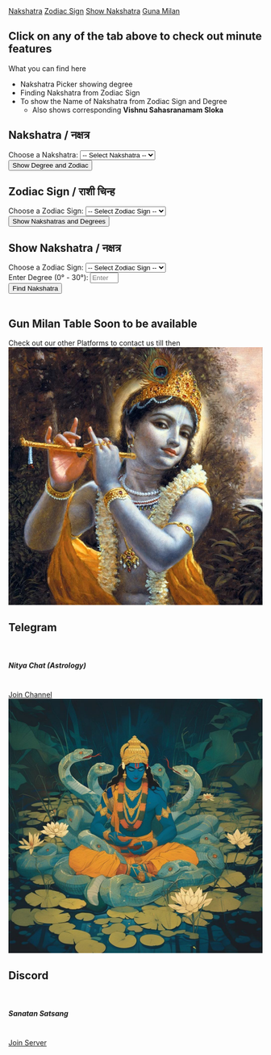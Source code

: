 <!DOCTYPE html>
<html lang="en">
    <head>
        <meta name="description" content="Find the Nakshatra based on Zodiac sign and it's degree, Also find yourself resonatiing sloka from Vishnu Sahasranamam">
        <meta name="keywords" content="Nakshatra, Pada, Vishnu Sahasranamam">
        <meta name="author" content="Niterg">
        <meta name="viewport" content="width=device-width, initial-scale=1.0">
        <meta property="og:image" content="Krishna.jpeg">
        <title>Nakshatra and Zodiac Finder</title>
        <!-- Latest compiled and minified CSS -->
        <link
            href="https://cdn.jsdelivr.net/npm/bootstrap@5.0.2/dist/css/bootstrap.min.css"
            rel="stylesheet"
            integrity="sha384-EVSTQN3/azprG1Anm3QDgpJLIm9Nao0Yz1ztcQTwFspd3yD65VohhpuuCOmLASjC"
            crossorigin="anonymous"
        >
        <link rel="stylesheet" href="./Astrology/Assets/CSS/main.css">
        <link rel="stylesheet" href="./Astrology/Assets/CSS/fonts.css">
        <link rel="stylesheet" href="./Astrology/Assets/Icons/bootstrap-icons.css">
    </head>
    <body>
        <div class="navbar-c ">
            <a href="#" onclick="openTab('nakshatra-tab')">Nakshatra</a>
            <a href="#" onclick="openTab('zodiac-tab')">Zodiac Sign</a>
            <a href="#" onclick="openTab('show-nakshatra-tab')">Show Nakshatra</a>
            <a href="#" onclick="openTab('gun-milan-tab')">Guna Milan</a>
        </div>
        <div class="business">
            <div class="app-brand">
                <!-- Nakshatra Tab -->
                <div class="tab-content p-2 mt-2 active">
                    <h2>Click on any of the tab above to check out minute features</h2>
                    What you can find here
                    <ul>
                        <li>
                            Nakshatra Picker showing degree
                        </li>
                        <li>
                            Finding Nakshatra from Zodiac Sign
                        </li>
                        <li>
                            To show the Name of Nakshatra from Zodiac Sign and Degree
                            <ul>
                                <li>
                                    Also shows corresponding
                                    <b>Vishnu Sahasranamam Sloka</b>
                                </li>
                            </ul>
                        </li>
                    </ul>
                    <div id="contact"></div>
                </div>
                <div id="nakshatra-tab" class="tab-content p-2 mt-3 row">
                    <div class="col-sm col-lg-5">
                        <h2>
                            <i class="bi bi-bezier p-2 "></i>
                            Nakshatra / नक्षत्र
                        </h2>
                        <label for="nakshatra">Choose a Nakshatra:</label>
                        <select id="nakshatra" class="form-control">
                            <option value="">-- Select Nakshatra --</option>
                        </select>
                        <br>
                        <button onclick="showDegreeFromNakshatra()" class="form-control">Show Degree and Zodiac</button>
                    </div>
                    <div class="col-md col-lg">
                        <div id="nakshatra-result" class="result"></div>
                    </div>
                </div>
                <!-- Zodiac Sign Tab -->
                <div id="zodiac-tab" class="tab-content p-2 mt-3 row">
                    <div class="col-sm col-lg-5">
                        <h2>
                            <i class="bi bi-bezier2 p-2 "></i>
                            Zodiac Sign / राशी चिन्ह
                        </h2>
                        <label for="zodiac-list">Choose a Zodiac Sign:</label>
                        <select id="zodiac-list" class="form-control">
                            <option value="">-- Select Zodiac Sign --</option>
                            <option value="Aries">Aries / मेष</option>
                            <option value="Taurus">Taurus / वृष</option>
                            <option value="Gemini">Gemini / मिथुन</option>
                            <option value="Cancer">Cancer / कर्कट</option>
                            <option value="Leo">Leo / सिंह</option>
                            <option value="Virgo">Virgo / कन्या</option>
                            <option value="Libra">Libra / तुला</option>
                            <option value="Scorpio">Scorpio / वृश्चिक</option>
                            <option value="Sagittarius">Sagittarius / धनु</option>
                            <option value="Capricorn">Capricorn / मकर</option>
                            <option value="Aquarius">Aquarius / कुम्भ</option>
                            <option value="Pisces">Pisces / मीन</option>
                        </select>
                        <br>
                        <button onclick="showNakshatraFromZodiac()" class="form-control">Show Nakshatras and Degrees</button>
                    </div>
                    <div class="col-sm col-lg">
                        <div id="zodiac-result" class="result row"></div>
                    </div>
                </div>
                <!-- Show Nakshatra Tab -->
                <div id="show-nakshatra-tab" class="tab-content p-2 mt-2 mx-2 ">
                    <div class="row">
                        <!-- Column for zodiac selection and degree input (4 columns on large screens, 12 on small screens) -->
                        <div class="col-sm-12 col-lg-6">
                            <h2>
                                <i class="bi bi-stars p-2 "></i>
                                Show Nakshatra / नक्षत्र
                            </h2>
                            <label for="zodiac">Choose a Zodiac Sign:</label>
                            <select id="zodiac" class="form-control">
                                <option value=" ">-- Select Zodiac Sign --</option>
                                <option value="Aries">Aries / मेष</option>
                                <option value="Taurus">Taurus / वृष</option>
                                <option value="Gemini">Gemini / मिथुन</option>
                                <option value="Cancer">Cancer / कर्कट</option>
                                <option value="Leo">Leo / सिंह</option>
                                <option value="Virgo">Virgo / कन्या</option>
                                <option value="Libra">Libra / तुला</option>
                                <option value="Scorpio">Scorpio / वृश्चिक</option>
                                <option value="Sagittarius">Sagittarius / धनु</option>
                                <option value="Capricorn">Capricorn / मकर</option>
                                <option value="Aquarius">Aquarius / कुम्भ</option>
                                <option value="Pisces">Pisces / मीन</option>
                            </select>
                            <br>
                            <label for="degree">Enter Degree (0° - 30°):</label>
                            <input
                                type="number"
                                id="degree"
                                min="0"
                                max="30"
                                placeholder="Enter degree"
                                class="form-control"
                                value=""
                            >
                            <br>
                            <button onclick="findNakshatra()" class="form-control">Find Nakshatra</button>
                        </div>
                        <!-- Column for result (8 columns on large screens, 12 on small screens) -->
                        <div class="col-sm-12 col-lg-5 justify-items-center p-2 m-2 ">
                            <div id="nakshatra-result-pada" class="result"></div>
                        </div>
                    </div>
                    <br>
                    <!-- Row for translation (full-width across all screen sizes) -->
                    <div id="sloka-translation" class="result"></div>
                </div>
                <!-- Show Gun Milan Tab -->
                <!-- Zodiac Sign Tab -->
                <div id="gun-milan-tab" class="tab-content p-2 mt-3 ">
                    <h2>Gun Milan Table Soon to be available</h2>
                    Check out our other Platforms to contact us till then
                    <div class="row">
                        <!-- Telegram  -->
                        <div class="col-lg-3 col-md-4 col-sm-6 col-12">
                            <div class="card mb-3">
                                <div class="row g-3">
                                    <div class="col-sm-12">
                                        <img src="./Astrology/Assets/Images/Krishna.jpeg" class="img-fluid contact-logo  rounded-2" alt="Krishna">
                                    </div>
                                    <div class="col-sm-12">
                                        <div class="align-items-center"></div>
                                        <div class="card-body">
                                            <div class="align-items-center justify-items-center">
                                                <h2>
                                                    <i class="bi bi-telegram p-2 "></i>
                                                    Telegram
                                                </h2>
                                                <br>
                                                <h5>Nitya Chat (Astrology)</h5>
                                                <br>
                                                <div class="card">
                                                    <a href="https://t.me/nitya_chat" target="_blank" class="btn btn-success">
                                                        <i class="bi bi-telegram p-2 "></i>
                                                        Join Channel
                                                    </a>
                                                </div>
                                            </div>
                                        </div>
                                    </div>
                                </div>
                            </div>
                        </div>
                        <!-- Discord  -->
                        <div class="col-lg-3 col-md-4 col-sm-6 col-12">
                            <div class="card mb-3">
                                <div class="row g-3">
                                    <div class="col-sm-12">
                                        <img src="./Astrology/Assets/Images/Narayana.jpg" class="img-fluid contact-logo  rounded-2" alt="Krishna">
                                    </div>
                                    <div class="col-sm-12">
                                        <div class="card-body">
                                            <div class="align-items-center">
                                                <h2>
                                                    <i class="bi bi-discord p-2"></i>
                                                    Discord
                                                </h2>
                                                <br>
                                                <h5>Sanatan Satsang</h5>
                                                <br>
                                                <div class="card">
                                                    <a href="https://discord.gg/fuNgs3a5CV" target="_blank" class="btn btn-success">
                                                        <i class="bi bi-discord p-2"></i>
                                                        Join Server
                                                    </a>
                                                </div>
                                            </div>
                                        </div>
                                    </div>
                                </div>
                            </div>
                        </div>
                    </div>
                </div>
            </div>
        </div>
        <script src="./Astrology/Assets/JS/main.js"></script>
    </body>
</html>
